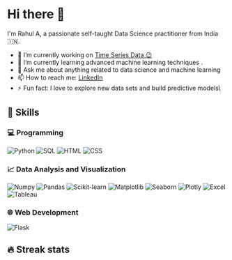 # Hi there 👋

I'm Rahul A, a passionate self-taught Data Science practitioner from India 🇮🇳.

- 🔭 I’m currently working on [Time Series Data 😉](https://github.com/your-username)
- 🌱 I’m currently learning advanced machine learning techniques .
- 💬 Ask me about anything related to data science and machine learning
- 📫 How to reach me: [LinkedIn](https://www.linkedin.com/in/iyumrahul/)
- ⚡ Fun fact: I love to explore new data sets and build predictive models\

## 🚀 Skills

### 💻 Programming

<p>
  <img alt="Python" src="https://img.shields.io/badge/-Python-3776AB?style=flat-square&logo=python&logoColor=white" />
  <img alt="SQL" src="https://img.shields.io/badge/-SQL-4479A1?style=flat-square&logo=mysql&logoColor=white" />
  <img alt="HTML" src="https://img.shields.io/badge/-HTML-E34F26?style=flat-square&logo=html5&logoColor=white" />
  <img alt="CSS" src="https://img.shields.io/badge/-CSS-1572B6?style=flat-square&logo=css3&logoColor=white" />
</p>

### 📈 Data Analysis and Visualization

<p>
  <img alt="Numpy" src="https://img.shields.io/badge/-Numpy-013243?style=flat-square&logo=numpy&logoColor=white" />
  <img alt="Pandas" src="https://img.shields.io/badge/-Pandas-150458?style=flat-square&logo=pandas&logoColor=white" />
  <img alt="Scikit-learn" src="https://img.shields.io/badge/-Scikit--learn-F7931E?style=flat-square&logo=scikit-learn&logoColor=white" />
  <img alt="Matplotlib" src="https://img.shields.io/badge/-Matplotlib-3776AB?style=flat-square&logo=python&logoColor=white" />
  <img alt="Seaborn" src="https://img.shields.io/badge/-Seaborn-3776AB?style=flat-square&logo=python&logoColor=white" />
  <img alt="Plotly" src="https://img.shields.io/badge/-Plotly-3F4F75?style=flat-square&logo=plotly&logoColor=white" />
  <img alt="Excel" src="https://img.shields.io/badge/-Excel-217346?style=flat-square&logo=microsoft-excel&logoColor=white" />
  <img alt="Tableau" src="https://img.shields.io/badge/-Tableau-E97627?style=flat-square&logo=tableau&logoColor=white" />
</p>

### 🌐 Web Development

<p>
  <img alt="Flask" src="https://img.shields.io/badge/-Flask-000000?style=flat-square&logo=flask&logoColor=white" />
</p>

## 🔥 Streak stats

<p align="center">
  <a href="https://github.com/iyumrahul">
    <img src="https://github-readme-streak
